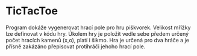 # TicTacToe

Program dokáže vygenerovat hrací pole pro hru piškvorek.
Velikost mřížky lze definovat v kódu hry.
Úkolem hry je položit vedle sebe předem určený počet hracích kamenů (x,o), platí i šikmo.
Hra je určená pro dva hráče a je přísně zakázáno přepisovat protihráči jehoho hrací pole.
